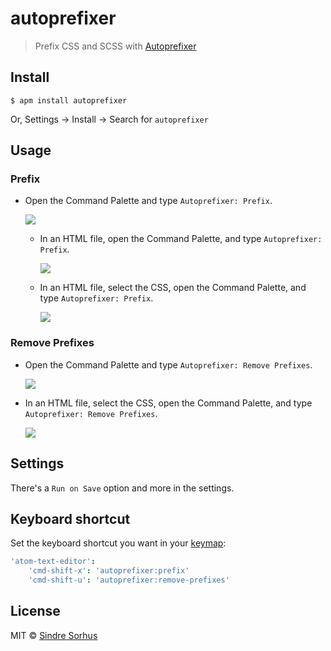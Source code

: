 # autoprefixer

> Prefix CSS and SCSS with [Autoprefixer](https://github.com/postcss/autoprefixer)


## Install

```
$ apm install autoprefixer
```

Or, Settings → Install → Search for `autoprefixer`


## Usage

### Prefix

- Open the Command Palette and type `Autoprefixer: Prefix`.

	![](https://user-images.githubusercontent.com/6153816/57973335-23f09b80-79c5-11e9-91cc-66ae1ce9f99d.gif)

	- In an HTML file, open the Command Palette, and type `Autoprefixer: Prefix`.

		![](https://user-images.githubusercontent.com/6153816/58272510-55de7500-7dac-11e9-9f78-9ab20aa677c4.gif)

	- In an HTML file, select the CSS, open the Command Palette, and type `Autoprefixer: Prefix`.

		![](https://user-images.githubusercontent.com/6153816/58272511-55de7500-7dac-11e9-9e97-a99393568594.gif)

### Remove Prefixes

- Open the Command Palette and type `Autoprefixer: Remove Prefixes`.

	![](https://user-images.githubusercontent.com/6153816/57973337-23f09b80-79c5-11e9-8e68-5f48f2ea2dd1.gif)

- In an HTML file, select the CSS, open the Command Palette, and type `Autoprefixer: Remove Prefixes`.

	![](https://user-images.githubusercontent.com/6153816/57973338-24893200-79c5-11e9-869a-25b7e28387f4.gif)


## Settings

There's a `Run on Save` option and more in the settings.


## Keyboard shortcut

Set the keyboard shortcut you want in your [keymap](http://flight-manual.atom.io/using-atom/sections/basic-customization/#customizing-keybindings):

```cson
'atom-text-editor':
	'cmd-shift-x': 'autoprefixer:prefix'
	'cmd-shift-u': 'autoprefixer:remove-prefixes'
```


## License

MIT © [Sindre Sorhus](https://sindresorhus.com)
